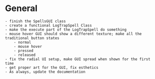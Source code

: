 # General
    - finish the SpellsGUI class
    - create a functional LogTrapSpell Class
    - make the execute part of the LogTrapSpell do something
    - mouse hover GUI should show a different texture; make all the traditional button states
        - normal
        - mouse hover
        - pressed
        - released
    - fix the radial UI setup, make GUI spread when shown for the first time
    - get proper art for the GUI, fix esthetics
    - As always, update the documentation